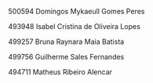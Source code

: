 500594 Domingos Mykaeull Gomes Peres

493948 Isabel Cristina de Oliveira Lopes

499257 Bruna Raynara Maia Batista

499756 Guilherme Sales Fernandes

494711 Matheus Ribeiro Alencar